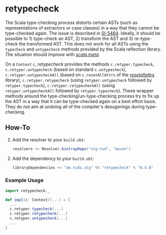 # retypecheck

The Scala type-checking process distorts certain ASTs (such as representations
of extractors or case classes) in a way that they cannot be type-checked again.
The issue is described in [SI-5464](http://issues.scala-lang.org/browse/SI-5464).
Ideally, it should be possible to 1) type-check an AST, 2) transform the AST and
3) re-type-check the transformed AST. This does not work for all ASTs using the
`typecheck` and `untypecheck` methods provided by the Scala reflection library.
The situation should improve with *[scala.meta](http://scalameta.org/)*.

On a `Context` `c`, *retypecheck* provides the methods `c.retyper.typecheck`,
`c.retyper.untypecheck` (based on standard `c.untypecheck`),
`c.retyper.untypecheckAll` (based on `c.resetAllAttrs` of the
*[resetallattrs](http://github.com/scalamacros/resetallattrs)* library),
`c.retyper.retypecheck` (using `retyper.untypecheck` followed by
`retyper.typecheck`), `c.retyper.retypecheckAll` (using `retyper.untypecheckAll`
followed by `retyper.typecheck`). These wrapper methods around the
type-checking/un-type-checking process try to fix up the AST in a way that it
can be type-checked again on a best effort basis. They do not aim at undoing all
of the compiler's desugerings during type-checking.

## How-To

1. Add the resolver to your `build.sbt`:

   ```scala
   resolvers += Resolver.bintrayRepo("stg-tud", "maven")
   ```
   
2. Add the dependency to your `build.sbt`:

   ```scala
   libraryDependencies += "de.tuda.stg" %% "retypecheck" % "0.4.0"
   ```

### Example Usage

```scala
import retypecheck._

def impl(c: Context)(...) = {
  ...
  c.retyper.typecheck(...)
  c.retyper.retypecheck(...)
  c.retyper.untypecheck(...)
  ...
}
```
